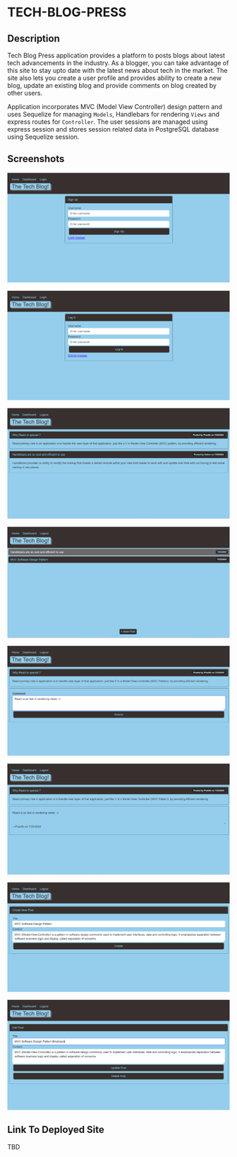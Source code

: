 # TECH-BLOG-PRESS

## Description

Tech Blog Press application provides a platform to posts blogs about latest tech advancements in the industry. As a blogger, you can take advantage of this site to stay upto date with the latest news about tech in the market. The site also lets you create a user profile and provides ability to create a new blog, update an existing blog and provide comments on blog created by other users.

Application incorporates MVC (Model View Controller) design pattern and uses Sequelize for managing `Models`, Handlebars for rendering `Views` and express routes for `Controller`. The user sessions are managed using express session and stores session related data in PostgreSQL database using Sequelize session.

## Screenshots

![SignUp Page](<assets/images/SingUp Page.png>)

![Login Page](<assets/images/Login Page.png>)

![Home Page](<assets/images/Home Page.png>)

![Dashboard](assets/images/Dashboard.png)

![Provide Blog Feedback](<assets/images/Blog Feedback.png>)

![Review Feedback](<assets/images/Provided Feedback.png>)

![Create New Post](<assets/images/New Blog Post.png>)

![Update or Delete Existing Post](<assets/images/Update_Delete Blog Post.png>)

## Link To Deployed Site

TBD